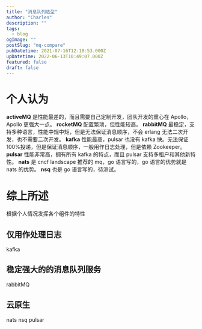 ```yaml
---
title: "消息队列选型"
author: "Charles"
description: ""
tags:
  - blog
ogImage: ""
postSlug: "mq-compare"
pubDatetime: 2021-07-16T12:18:53.000Z
upDatetime: 2022-06-13T10:49:07.000Z
featured: false
draft: false
---
```


# 个人认为

**activeMQ** 是性能最差的，而且需要自己定制开发，团队开发的重心在 Apollo，Apollo 更强大一点。
**rocketMQ** 配置繁琐，但性能较高。
**rabbitMQ** 最稳定，支持多种语言，性能中规中矩，但是无法保证消息顺序，不会 erlang 无法二次开发，也不需要二次开发。
**kafka** 性能最高，pulsar 也没有 kafka 快。无法保证100%投递，但是保证消息顺序，一般用作日志处理，但是依赖 Zookeeper。
**pulsar** 性能非常高，拥有所有 kafka 的特点，而且 pulsar 支持多租户和其他新特性。
**nats** 是 cncf landscape 推荐的 mq，go 语言写的，go 语言的优势就是 nats 的优势。
**nsq** 也是 go 语言写的，待测试。

# 综上所述

根据个人情况发挥各个组件的特性

## 仅用作处理日志

kafka

## 稳定强大的的消息队列服务

rabbitMQ

## 云原生

nats
nsq
pulsar
